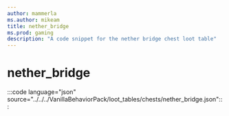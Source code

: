 ```yaml
---
author: mammerla
ms.author: mikeam
title: nether_bridge
ms.prod: gaming
description: "A code snippet for the nether bridge chest loot table"
---
```


# nether_bridge

:::code language="json" source="../../../VanillaBehaviorPack/loot_tables/chests/nether_bridge.json":::
